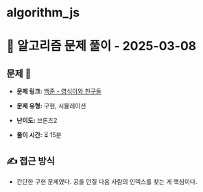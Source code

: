 # algorithm_js

# 📝 알고리즘 문제 풀이 - 2025-03-08

## 문제 📖

- **문제 링크:** [백준 - 영식이와 친구들](https://www.acmicpc.net/problem/1592)

- **문제 유형:** 구현, 시뮬레이션

- **난이도:** 브론즈2

- **풀이 시간:** ⏳ 15분

## ✍ 접근 방식
- 간단한 구현 문제였다. 공을 던질 다음 사람의 인덱스를 찾는 게 핵심이다.
